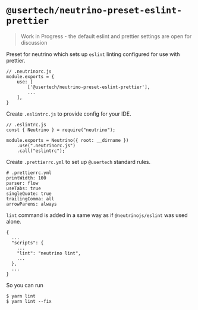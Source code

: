 # `@usertech/neutrino-preset-eslint-prettier`

> Work in Progress - the default eslint and prettier settings are open for discussion

Preset for neutrino which sets up `eslint` linting configured for use with prettier.

    // .neutrinorc.js
    module.exports = {
        use: [
            ['@usertech/neutrino-preset-eslint-prettier'],
            ...
        ],
    }

Create `.eslintrc.js` to provide config for your IDE.

    // .eslintrc.js
    const { Neutrino } = require("neutrino");

    module.exports = Neutrino({ root: __dirname })
    	.use(".neutrinorc.js")
    	.call("eslintrc");


Create `.prettierrc.yml` to set up `@usertech` standard rules.

    # .prettierrc.yml
    printWidth: 100
    parser: flow
    useTabs: true
    singleQuote: true
    trailingComma: all
    arrowParens: always

`lint` command is added in a same way as if `@neutrinojs/eslint` was used alone.

    {
      ...
      "scripts": {
        ...
        "lint": "neutrino lint",
        ...
      },
      ...
    }

So you can run

    $ yarn lint
    $ yarn lint --fix
